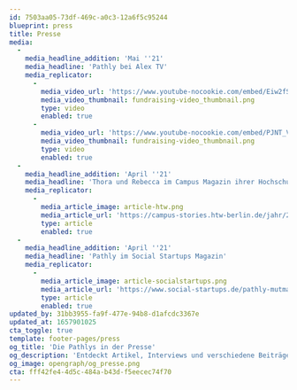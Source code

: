```yaml
---
id: 7503aa05-73df-469c-a0c3-12a6f5c95244
blueprint: press
title: Presse
media:
  -
    media_headline_addition: 'Mai ''21'
    media_headline: 'Pathly bei Alex TV'
    media_replicator:
      -
        media_video_url: 'https://www.youtube-nocookie.com/embed/Eiw2fS4eY_I'
        media_video_thumbnail: fundraising-video_thumbnail.png
        type: video
        enabled: true
      -
        media_video_url: 'https://www.youtube-nocookie.com/embed/PJNT_VRc60c'
        media_video_thumbnail: fundraising-video_thumbnail.png
        type: video
        enabled: true
  -
    media_headline_addition: 'April ''21'
    media_headline: 'Thora und Rebecca im Campus Magazin ihrer Hochschule'
    media_replicator:
      -
        media_article_image: article-htw.png
        media_article_url: 'https://campus-stories.htw-berlin.de/jahr/2021/rebecca-kremer-und-thora-hornburg/'
        type: article
        enabled: true
  -
    media_headline_addition: 'April ''21'
    media_headline: 'Pathly im Social Startups Magazin'
    media_replicator:
      -
        media_article_image: article-socialstartups.png
        media_article_url: 'https://www.social-startups.de/pathly-mutmacher-und-wegbegleiter-bei-einer-krebserkrankung/'
        type: article
        enabled: true
updated_by: 31bb3955-fa9f-477e-94b8-d1afcdc3367e
updated_at: 1657901025
cta_toggle: true
template: footer-pages/press
og_title: 'Die Pathlys in der Presse'
og_description: 'Entdeckt Artikel, Interviews und verschiedene Beiträge über Pathly'
og_image: opengraph/og_presse.png
cta: fff42fe4-4d5c-484a-b43d-f5eecec74f70
---
```

